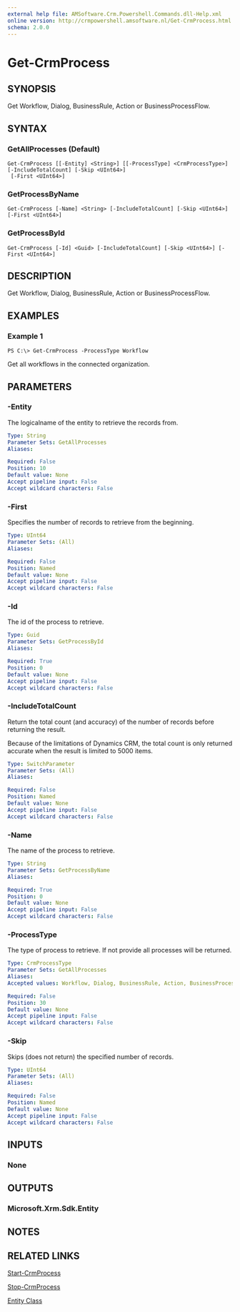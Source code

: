 ```yaml
---
external help file: AMSoftware.Crm.Powershell.Commands.dll-Help.xml
online version: http://crmpowershell.amsoftware.nl/Get-CrmProcess.html
schema: 2.0.0
---
```


# Get-CrmProcess

## SYNOPSIS
Get Workflow, Dialog, BusinessRule, Action or BusinessProcessFlow.

## SYNTAX

### GetAllProcesses (Default)
```
Get-CrmProcess [[-Entity] <String>] [[-ProcessType] <CrmProcessType>] [-IncludeTotalCount] [-Skip <UInt64>]
 [-First <UInt64>]
```

### GetProcessByName
```
Get-CrmProcess [-Name] <String> [-IncludeTotalCount] [-Skip <UInt64>] [-First <UInt64>]
```

### GetProcessById
```
Get-CrmProcess [-Id] <Guid> [-IncludeTotalCount] [-Skip <UInt64>] [-First <UInt64>]
```

## DESCRIPTION
Get Workflow, Dialog, BusinessRule, Action or BusinessProcessFlow.

## EXAMPLES

### Example 1
```
PS C:\> Get-CrmProcess -ProcessType Workflow
```

Get all workflows in the connected organization.

## PARAMETERS

### -Entity
The logicalname of the entity to retrieve the records from.

```yaml
Type: String
Parameter Sets: GetAllProcesses
Aliases: 

Required: False
Position: 10
Default value: None
Accept pipeline input: False
Accept wildcard characters: False
```

### -First
Specifies the number of records to retrieve from the beginning.

```yaml
Type: UInt64
Parameter Sets: (All)
Aliases: 

Required: False
Position: Named
Default value: None
Accept pipeline input: False
Accept wildcard characters: False
```

### -Id
The id of the process to retrieve.

```yaml
Type: Guid
Parameter Sets: GetProcessById
Aliases: 

Required: True
Position: 0
Default value: None
Accept pipeline input: False
Accept wildcard characters: False
```

### -IncludeTotalCount
Return the total count (and accuracy) of the number of records before returning the result.

Because of the limitations of Dynamics CRM, the total count is only returned accurate when the result is limited to 5000 items.

```yaml
Type: SwitchParameter
Parameter Sets: (All)
Aliases: 

Required: False
Position: Named
Default value: None
Accept pipeline input: False
Accept wildcard characters: False
```

### -Name
The name of the process to retrieve.

```yaml
Type: String
Parameter Sets: GetProcessByName
Aliases: 

Required: True
Position: 0
Default value: None
Accept pipeline input: False
Accept wildcard characters: False
```

### -ProcessType
The type of process to retrieve. If not provide all processes will be returned.

```yaml
Type: CrmProcessType
Parameter Sets: GetAllProcesses
Aliases: 
Accepted values: Workflow, Dialog, BusinessRule, Action, BusinessProcessFlow, All

Required: False
Position: 30
Default value: None
Accept pipeline input: False
Accept wildcard characters: False
```

### -Skip
Skips (does not return) the specified number of records.

```yaml
Type: UInt64
Parameter Sets: (All)
Aliases: 

Required: False
Position: Named
Default value: None
Accept pipeline input: False
Accept wildcard characters: False
```

## INPUTS

### None


## OUTPUTS

### Microsoft.Xrm.Sdk.Entity


## NOTES

## RELATED LINKS

[Start-CrmProcess](Start-CrmProcess.md)

[Stop-CrmProcess](Stop-CrmProcess.md)

[Entity Class](https://msdn.microsoft.com/library/microsoft.xrm.sdk.entity.aspx)
